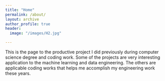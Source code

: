 ```yaml
---
title: "Home"
permalink: /about/
layout: archive
author_profile: true
header:
  image: "/images/H2.jpg"

---
```


This is the page to the productive project I did previously during computer science degree and coding work. Some of the projects are very interesting application to the machine learning and data engineering. The others are applicable coding works that helps me accomplish my engineering work these years. 
